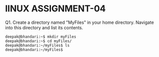 # lINUX ASSIGNMENT-04

Q1. Create a directory named "MyFiles" in your home directory. Navigate into this directory and list its contents.
```
deepak@bhandari:~$ mkdir myFiles
deepak@bhandari:~$ cd myFiles/
deepak@bhandari:~/myFiles$ ls
deepak@bhandari:~/myFiles$ 
```
